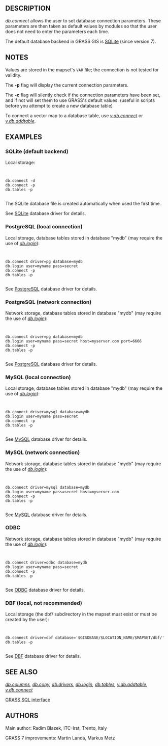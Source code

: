 
## DESCRIPTION

*db.connect* allows the user to set database connection parameters.
These parameters are then taken as default values by modules so that the
user does not need to enter the parameters each time.

The default database backend in GRASS GIS
is [SQLite](grass-sqlite.html) (since version 7).

## NOTES

Values are stored in the mapset's `VAR` file;
the connection is not tested for validity.

The **-p** flag will display the current connection parameters.

The **-c** flag will silently check if the connection parameters have
been set, and if not will set them to use GRASS's default values.
(useful in scripts before you attempt to create a new database table)

To connect a vector map to a database table,
use *[v.db.connect](v.db.connect.html)* or
*[v.db.addtable](v.db.addtable.html)*.

## EXAMPLES

### SQLite (default backend)

Local storage:

```


db.connect -d
db.connect -p
db.tables -p


```

The SQLite database file is created automatically when used the first time.

See [SQLite](grass-sqlite.html) database driver for details.

### PostgreSQL (local connection)

Local storage, database tables stored in database "mydb"
(may require the use of *[db.login](db.login.html)*):

```


db.connect driver=pg database=mydb
db.login user=myname pass=secret
db.connect -p
db.tables -p


```

See [PostgreSQL](grass-pg.html) database driver for details.

### PostgreSQL (network connection)

Network storage, database tables stored in database "mydb"
(may require the use of *[db.login](db.login.html)*):

```


db.connect driver=pg database=mydb
db.login user=myname pass=secret host=myserver.com port=6666
db.connect -p
db.tables -p


```

See [PostgreSQL](grass-pg.html) database driver for details.

### MySQL (local connection)

Local storage, database tables stored in database "mydb" (may require
the use of *[db.login](db.login.html)*):

```


db.connect driver=mysql database=mydb
db.login user=myname pass=secret
db.connect -p
db.tables -p


```

See [MySQL](grass-mysql.html) database driver for details.

### MySQL (network connection)

Network storage, database tables stored in database "mydb"
(may require the use of *[db.login](db.login.html)*):

```


db.connect driver=mysql database=mydb
db.login user=myname pass=secret host=myserver.com
db.connect -p
db.tables -p


```

See [MySQL](grass-mysql.html) database driver for details.

### ODBC

Network storage, database tables stored in database "mydb"
(may require the use of *[db.login](db.login.html)*):

```


db.connect driver=odbc database=mydb
db.login user=myname pass=secret
db.connect -p
db.tables -p


```

See [ODBC](grass-odbc.html) database driver for details.

### DBF (local, not recommended)

Local storage (the dbf/ subdirectory in the mapset must exist or must be
created by the user):

```


db.connect driver=dbf database='$GISDBASE/$LOCATION_NAME/$MAPSET/dbf/'
db.tables -p


```

See [DBF](grass-dbf.html) database driver for details.

## SEE ALSO

*[db.columns](db.columns.html),
[db.copy](db.copy.html),
[db.drivers](db.drivers.html),
[db.login](db.login.html),
[db.tables](db.tables.html),
[v.db.addtable](v.db.addtable.html),
[v.db.connect](v.db.connect.html)*

[GRASS SQL interface](sql.html)

## AUTHORS

Main author: Radim Blazek, ITC-Irst, Trento, Italy

GRASS 7 improvements: Martin Landa, Markus Metz
